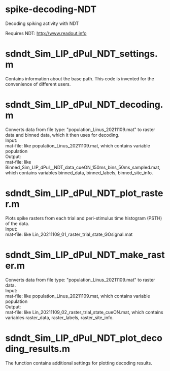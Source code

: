 # spike-decoding-NDT
Decoding spiking activity with NDT 

Requires NDT: http://www.readout.info

# sdndt_Sim_LIP_dPul_NDT_settings.m
Сontains information about the base path. This code is invented for the convenience of different users.

# sdndt_Sim_LIP_dPul_NDT_decoding.m
Converts data from file type: "population_Linus_20211109.mat" to raster data and binned data, which it then uses for decoding.                                                                                                         
Input:                                                                                                                                                                                                                           
mat-file: like population_Linus_20211109.mat, which contains variable population                                                                                                                                   
Output:                                                                                                                                                                                                                                                     
mat-file: like Binned_Sim_LIP_dPul__NDT_data_cueON_150ms_bins_50ms_sampled.mat, which contains variables binned_data, binned_labels, binned_site_info.

# sdndt_Sim_LIP_dPul_NDT_plot_raster.m
Plots spike rasters from each trial and peri-stimulus time histogram (PSTH) of the data.                                                                                                                                     
Input:                                                                                                                                                                                                                      
mat-file: like Lin_20211109_01_raster_trial_state_GOsignal.mat

# sdndt_Sim_LIP_dPul_NDT_make_raster.m
Converts data from file type: "population_Linus_20211109.mat" to raster data.                                                                                                                                
Input:                                                                                                                                                                                                                          
mat-file: like population_Linus_20211109.mat, which contains variable population                                                                                                                                           
Output:                                                                                                                                                                                                                               
mat-file: like Lin_20211109_02_raster_trial_state_cueON.mat, which contains variables raster_data, raster_labels, raster_site_info. 

# sdndt_Sim_LIP_dPul_NDT_plot_decoding_results.m                   
The function contains additional settings for plotting decoding results.                    
